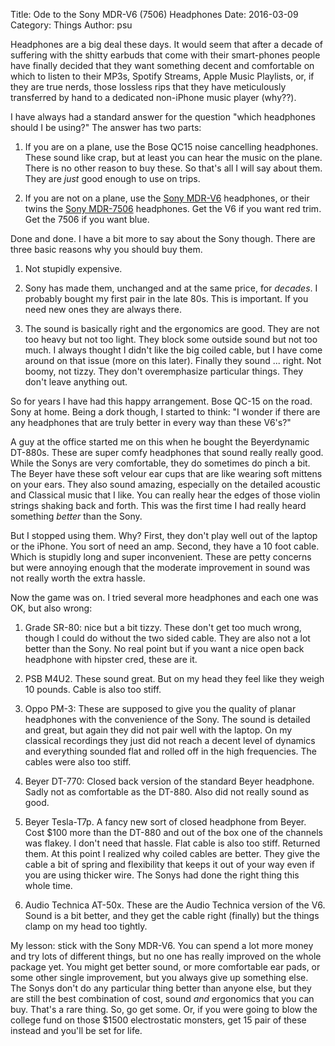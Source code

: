 Title: Ode to the Sony MDR-V6 (7506) Headphones
Date: 2016-03-09
Category: Things
Author: psu

Headphones are a big deal these days. It would seem that after a decade of suffering with the shitty earbuds that come with their smart-phones people have finally decided that they want something decent and comfortable on which to listen to their MP3s, Spotify Streams, Apple Music Playlists, or, if they are true nerds, those lossless rips that they have meticulously transferred by hand to a dedicated non-iPhone music player (why??).

I have always had a standard answer for the question "which headphones should  I be using?" The answer has two parts:

1. If you are on a plane, use the Bose QC15 noise cancelling headphones. These sound like crap, but at least you can hear the music on the plane. There is no other reason to buy these. So that's all I will say about them. They are *just* good enough to use on trips.

2. If you are not on a plane, use the <a href="http://www.amazon.com/Sony-MDRV6-Studio-Monitor-Headphones/dp/B00001WRSJ">Sony MDR-V6</a> headphones, or their twins the <a href="http://www.amazon.com/gp/product/B000AJIF4E/">Sony MDR-7506</a> headphones. Get the V6 if you want red trim. Get the 7506 if you want blue.

Done and done. I have a bit more to say about the Sony though. There are three basic reasons why you should buy them.

1. Not stupidly expensive.

2. Sony has made them, unchanged and at the same price, for *decades*. I probably bought my first pair in the late 80s. This is important. If you need new ones they are always there.

3. The sound is basically right and the ergonomics are good. They are not too heavy but not too light. They block some outside sound but not too much. I always thought I didn't like the big coiled cable, but I have come around on that issue (more on this later). Finally they sound ... right. Not boomy, not tizzy. They don't overemphasize particular things. They don't leave anything out. 

So for years I have had this happy arrangement. Bose QC-15 on the road. Sony at home. Being a dork though, I started to think: "I wonder if there are any headphones that are truly better in every way than these V6's?"

A guy at the office started me on this when he bought the Beyerdynamic DT-880s. These are super comfy headphones that sound really really good. While the Sonys are very comfortable, they do sometimes do pinch a bit. The Beyer have these soft velour ear cups that are like wearing soft mittens on your ears. They also sound amazing, especially on the detailed acoustic and Classical music that I like. You can really hear the edges of those violin strings shaking back and forth. This was the first time I had really heard something *better* than the Sony.

But I stopped using them. Why? First, they don't play well out of the laptop or the iPhone. You sort of need an amp. Second, they have a 10 foot cable. Which is stupidly long and super inconvenient. These are petty concerns but were annoying enough that the moderate improvement in sound was not really worth the extra hassle.

Now the game was on. I tried several more headphones and each one was OK, but also wrong:

1. Grade SR-80: nice but a bit tizzy. These don't get too much wrong, though I could do without the two sided cable. They are also not a lot better than the Sony. No real point but if you want a nice open back headphone with hipster cred, these are it.

2. PSB M4U2. These sound great. But on my head they feel like they weigh 10 pounds. Cable is also too stiff.

3. Oppo PM-3: These are supposed to give you the quality of planar headphones with the convenience of the Sony. The sound is detailed and great, but again they did not pair well with the laptop. On my classical recordings they just did not reach a decent level of dynamics and everything sounded flat and rolled off in the high frequencies. The cables were also too stiff.

4. Beyer DT-770: Closed back version of the standard Beyer headphone. Sadly not as comfortable as the DT-880. Also did not really sound as good.

5. Beyer Tesla-T7p. A fancy new sort of closed headphone from Beyer. Cost $100 more than the DT-880 and out of the box one of the channels was flakey. I don't need that hassle. Flat cable is also too stiff. Returned them. At this point I realized why coiled cables are better. They give the cable a bit of spring and flexibility that keeps it out of your way even if you are using thicker wire. The Sonys had done the right thing this whole time.

6. Audio Technica AT-50x. These are the Audio Technica version of the V6. Sound is a bit better, and they get the cable right (finally) but the things clamp on my head too tightly.

My lesson: stick with the Sony MDR-V6. You can spend a lot more money and try lots of different things, but no one has really improved on the whole package yet. You might get better sound, or more comfortable ear pads, or some other single improvement, but you always give up something else. The Sonys don't do any particular thing better than anyone else, but they are still the best combination of cost, sound *and* ergonomics that you can buy. That's a rare thing. So, go get some. Or, if you were going to blow the college fund on those $1500 electrostatic monsters, get 15 pair of these instead and you'll be set for life.




